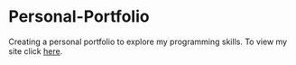# Personal-Portfolio
Creating a personal portfolio to explore my programming skills. To view my site click [here](https://incomparable-biscotti-2d92e7.netlify.app).

